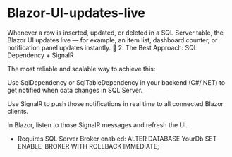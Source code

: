 # Blazor-UI-updates-live
Whenever a row is inserted, updated, or deleted in a SQL Server table, the Blazor UI updates live — for example, an item list, dashboard counter, or notification panel updates instantly.
🔷 2. The Best Approach: SQL Dependency + SignalR

The most reliable and scalable way to achieve this:

Use SqlDependency or SqlTableDependency in your backend (C#/.NET) to get notified when data changes in SQL Server.

Use SignalR to push those notifications in real time to all connected Blazor clients.

In Blazor, listen to those SignalR messages and refresh the UI.
* Requires SQL Server Broker enabled:
ALTER DATABASE YourDb SET ENABLE_BROKER WITH ROLLBACK IMMEDIATE;
